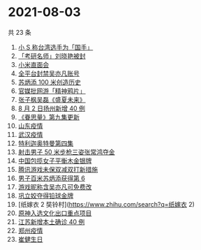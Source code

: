 # 2021-08-03

共 23 条

<!-- BEGIN -->
<!-- 最后更新时间 Tue Aug 03 2021 23:06:08 GMT+0800 (China Standard Time) -->

1. [小 S 称台湾选手为「国手」](https://www.zhihu.com/search?q=小s)
1. [「考研名师」刘晓艳被封](https://www.zhihu.com/search?q=刘晓艳)
1. [小米直面会](https://www.zhihu.com/search?q=小米直面会)
1. [全平台封禁吴亦凡账号](https://www.zhihu.com/search?q=吴亦凡封号)
1. [苏炳添 100 米创造历史](https://www.zhihu.com/search?q=苏炳添)
1. [官媒批网游「精神鸦片」](https://www.zhihu.com/search?q=网络游戏)
1. [张子枫吴磊《盛夏未来》](https://www.zhihu.com/search?q=盛夏未来)
1. [8 月 2 日扬州新增 40 例](https://www.zhihu.com/search?q=扬州)
1. [《眷思量》第九集更新](https://www.zhihu.com/search?q=眷思量)
1. [山东疫情](https://www.zhihu.com/search?q=山东)
1. [武汉疫情](https://www.zhihu.com/search?q=武汉疫情)
1. [特利迦奥特曼第四集](https://www.zhihu.com/search?q=特利迦奥特曼)
1. [射击男子 50 米步枪三姿张常鸿夺金](https://www.zhihu.com/search?q=张常鸿)
1. [中国包揽女子平衡木金银牌](https://www.zhihu.com/search?q=平衡木)
1. [腾讯游戏未保双减双打新措施](https://www.zhihu.com/search?q=腾讯游戏)
1. [男子百米苏炳添获得第 6](https://www.zhihu.com/search?q=苏炳添)
1. [游戏昵称含吴亦凡可免费改](https://www.zhihu.com/search?q=逆水寒)
1. [巩立姣夺得铅球金牌](https://www.zhihu.com/search?q=铅球金牌)
1. [纸嫁衣 2 奘铃村](https://www.zhihu.com/search?q=纸嫁衣 2)
1. [原神入选文化出口重点项目](https://www.zhihu.com/search?q=原神)
1. [江苏新增本土确诊 40 例](https://www.zhihu.com/search?q=江苏疫情)
1. [郑州疫情](https://www.zhihu.com/search?q=郑州)
1. [崔健生日](https://www.zhihu.com/search?q=崔健)

<!-- END -->

